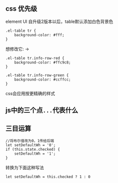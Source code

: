 ## css 优先级
element UI 自升级2版本以后，table默认添加白色背景色
```
.el-table tr {
    background-color: #fff;
}
```

想修改它: ->

```
.el-table tr.info-row-red {
    background-color: #ffc9c8;
}

.el-table tr.info-row-green {
    background-color: #ccffcc;
}
```

css会应用按更精确的样式

## js中的三个点`...`代表什么


## 三目运算
```
//将布尔值改为0，1传给后端
let setDefaultWh = '0';
if (this.state.checked) {
    setDefaultWh = '1';
}
```

转换为下面这种写法

```
let setDefaultWh = this.checked ? 1 : 0
```